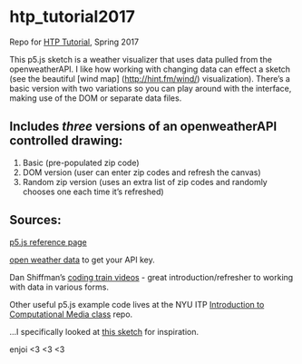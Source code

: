 # htp_tutorial2017
Repo for [HTP Tutorial](http://www.hackthepatriarchybaltimore.com/), Spring 2017

This p5.js sketch is a weather visualizer that uses data pulled from the openweatherAPI.  I like how working with changing data can effect a sketch (see the beautiful [wind map] (http://hint.fm/wind/) visualization). There’s a basic version with two variations so you can play around with the interface, making use of the DOM or separate data files.
## Includes *three* versions of an openweatherAPI controlled drawing:

1. Basic (pre-populated zip code)
2. DOM version (user can enter zip codes and refresh the canvas)
3. Random zip version (uses an extra list of zip codes and randomly chooses one each time it’s refreshed)

## Sources:
[p5.js reference page](http://p5js.org/reference/)

[open weather data](http://openweathermap.org/) to get your API key.

Dan Shiffman’s [coding train videos](https://www.youtube.com/user/shiffman) - great introduction/refresher to working with data in various forms.

Other useful p5.js example code lives at the NYU ITP [Introduction to Computational Media class](https://github.com/ITPNYU/ICM-2015/) repo. 

…I specifically looked at [this sketch](https://github.com/ITPNYU/ICM-2015/blob/master/03_interaction/for_loops5/sketch.js) for inspiration.

enjoi <3 <3 <3






